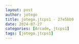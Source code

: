 ```yaml
---
layout: post
author: jotego
title: jotego.jtcps1 - 27e5bb9
date: 2024-07-27
categories: [Arcade, jtcps1]
tags: [jotego.jtcps1]
---
```


